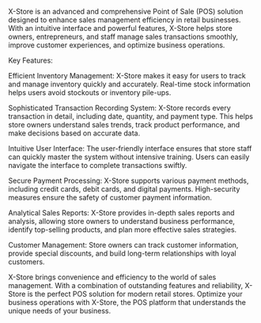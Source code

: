 X-Store is an advanced and comprehensive Point of Sale (POS) solution designed to enhance sales management efficiency in retail businesses. With an intuitive interface and powerful features, X-Store helps store owners, entrepreneurs, and staff manage sales transactions smoothly, improve customer experiences, and optimize business operations.

Key Features:

Efficient Inventory Management: X-Store makes it easy for users to track and manage inventory quickly and accurately. Real-time stock information helps users avoid stockouts or inventory pile-ups.

Sophisticated Transaction Recording System: X-Store records every transaction in detail, including date, quantity, and payment type. This helps store owners understand sales trends, track product performance, and make decisions based on accurate data.

Intuitive User Interface: The user-friendly interface ensures that store staff can quickly master the system without intensive training. Users can easily navigate the interface to complete transactions swiftly.

Secure Payment Processing: X-Store supports various payment methods, including credit cards, debit cards, and digital payments. High-security measures ensure the safety of customer payment information.

Analytical Sales Reports: X-Store provides in-depth sales reports and analysis, allowing store owners to understand business performance, identify top-selling products, and plan more effective sales strategies.

Customer Management: Store owners can track customer information, provide special discounts, and build long-term relationships with loyal customers.

X-Store brings convenience and efficiency to the world of sales management. With a combination of outstanding features and reliability, X-Store is the perfect POS solution for modern retail stores. Optimize your business operations with X-Store, the POS platform that understands the unique needs of your business.
